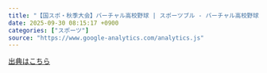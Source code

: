 ```yaml
---
title: "【国スポ・秋季大会】バーチャル高校野球 | スポーツブル - バーチャル高校野球"
date: 2025-09-30 08:15:17 +0900
categories: ["スポーツ"]
source: "https://www.google-analytics.com/analytics.js"
---
```


[出典はこちら](https://www.google-analytics.com/analytics.js)
